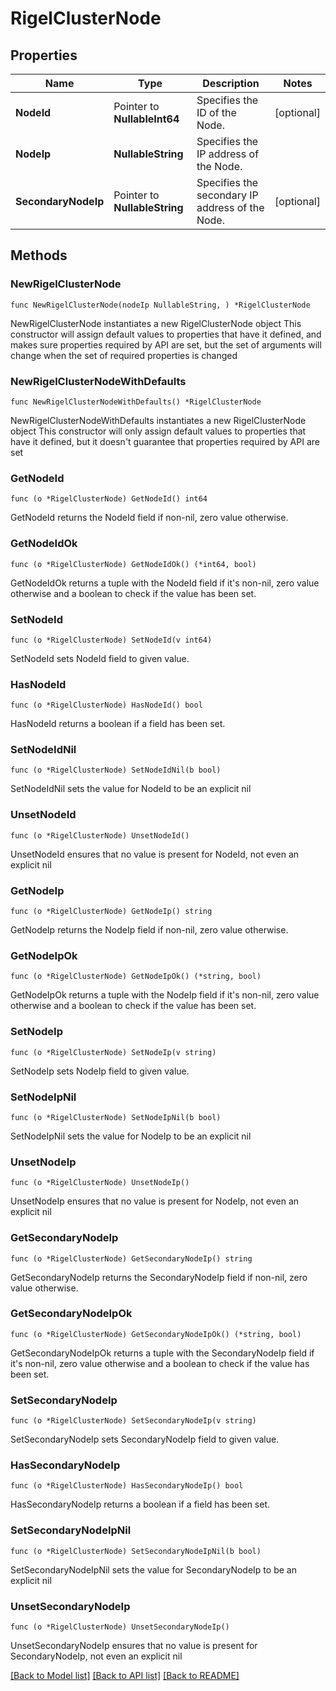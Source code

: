 # RigelClusterNode

## Properties

Name | Type | Description | Notes
------------ | ------------- | ------------- | -------------
**NodeId** | Pointer to **NullableInt64** | Specifies the ID of the Node. | [optional] 
**NodeIp** | **NullableString** | Specifies the IP address of the Node. | 
**SecondaryNodeIp** | Pointer to **NullableString** | Specifies the secondary IP address of the Node. | [optional] 

## Methods

### NewRigelClusterNode

`func NewRigelClusterNode(nodeIp NullableString, ) *RigelClusterNode`

NewRigelClusterNode instantiates a new RigelClusterNode object
This constructor will assign default values to properties that have it defined,
and makes sure properties required by API are set, but the set of arguments
will change when the set of required properties is changed

### NewRigelClusterNodeWithDefaults

`func NewRigelClusterNodeWithDefaults() *RigelClusterNode`

NewRigelClusterNodeWithDefaults instantiates a new RigelClusterNode object
This constructor will only assign default values to properties that have it defined,
but it doesn't guarantee that properties required by API are set

### GetNodeId

`func (o *RigelClusterNode) GetNodeId() int64`

GetNodeId returns the NodeId field if non-nil, zero value otherwise.

### GetNodeIdOk

`func (o *RigelClusterNode) GetNodeIdOk() (*int64, bool)`

GetNodeIdOk returns a tuple with the NodeId field if it's non-nil, zero value otherwise
and a boolean to check if the value has been set.

### SetNodeId

`func (o *RigelClusterNode) SetNodeId(v int64)`

SetNodeId sets NodeId field to given value.

### HasNodeId

`func (o *RigelClusterNode) HasNodeId() bool`

HasNodeId returns a boolean if a field has been set.

### SetNodeIdNil

`func (o *RigelClusterNode) SetNodeIdNil(b bool)`

 SetNodeIdNil sets the value for NodeId to be an explicit nil

### UnsetNodeId
`func (o *RigelClusterNode) UnsetNodeId()`

UnsetNodeId ensures that no value is present for NodeId, not even an explicit nil
### GetNodeIp

`func (o *RigelClusterNode) GetNodeIp() string`

GetNodeIp returns the NodeIp field if non-nil, zero value otherwise.

### GetNodeIpOk

`func (o *RigelClusterNode) GetNodeIpOk() (*string, bool)`

GetNodeIpOk returns a tuple with the NodeIp field if it's non-nil, zero value otherwise
and a boolean to check if the value has been set.

### SetNodeIp

`func (o *RigelClusterNode) SetNodeIp(v string)`

SetNodeIp sets NodeIp field to given value.


### SetNodeIpNil

`func (o *RigelClusterNode) SetNodeIpNil(b bool)`

 SetNodeIpNil sets the value for NodeIp to be an explicit nil

### UnsetNodeIp
`func (o *RigelClusterNode) UnsetNodeIp()`

UnsetNodeIp ensures that no value is present for NodeIp, not even an explicit nil
### GetSecondaryNodeIp

`func (o *RigelClusterNode) GetSecondaryNodeIp() string`

GetSecondaryNodeIp returns the SecondaryNodeIp field if non-nil, zero value otherwise.

### GetSecondaryNodeIpOk

`func (o *RigelClusterNode) GetSecondaryNodeIpOk() (*string, bool)`

GetSecondaryNodeIpOk returns a tuple with the SecondaryNodeIp field if it's non-nil, zero value otherwise
and a boolean to check if the value has been set.

### SetSecondaryNodeIp

`func (o *RigelClusterNode) SetSecondaryNodeIp(v string)`

SetSecondaryNodeIp sets SecondaryNodeIp field to given value.

### HasSecondaryNodeIp

`func (o *RigelClusterNode) HasSecondaryNodeIp() bool`

HasSecondaryNodeIp returns a boolean if a field has been set.

### SetSecondaryNodeIpNil

`func (o *RigelClusterNode) SetSecondaryNodeIpNil(b bool)`

 SetSecondaryNodeIpNil sets the value for SecondaryNodeIp to be an explicit nil

### UnsetSecondaryNodeIp
`func (o *RigelClusterNode) UnsetSecondaryNodeIp()`

UnsetSecondaryNodeIp ensures that no value is present for SecondaryNodeIp, not even an explicit nil

[[Back to Model list]](../README.md#documentation-for-models) [[Back to API list]](../README.md#documentation-for-api-endpoints) [[Back to README]](../README.md)


